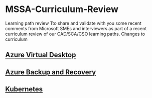 # MSSA-Curriculum-Review
Learning path review
Tto share and validate with you some recent comments from Microsoft SMEs and interviewers as part of a recent curriculum review of our CAD/SCA/CSO learning paths.
Changes to curriculum
## [Azure Virtual Desktop](https://github.com/cmcghee92/MSSA-Curriculum-Review/blob/main/AzureVirtualDesktop.md)
## [Azure Backup and Recovery]()
## [Kubernetes]()
